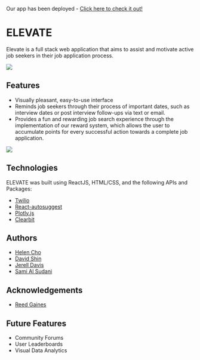 Our app has been deployed - [Click here to check it out!]('#)

# ELEVATE

Elevate is a full stack web application that aims to assist and motivate active job seekers in their job application process.

<img src="#" />

## Features
* Visually pleasant, easy-to-use interface
* Reminds job seekers through their process of important dates, such as interview dates or post interview follow-ups via text or email.
* Provides a fun and rewarding job search experience through the implementation of our reward system, which allows the user to accumulate points for every successful action towards a complete job application. 

<img src="#" />


## Technologies

ELEVATE was built using ReactJS, HTML/CSS, and the following APIs and Packages:
* [Twilio](https://www.twilio.com/docs/api)
* [React-autosuggest](http://react-autosuggest.js.org/)
* [Plotly.js](https://plot.ly/javascript/)
* [Clearbit](https://clearbit.com/docs#autocomplete-api)


## Authors
* [Helen Cho](https://github.com/helencho)
* [David Shin](https://github.com/davidyshin)
* [Jerell Davis](https://github.com/ramborell23)
* [Sami Al Sudani](https://github.com/alaac4q)

## Acknowledgements 
* [Reed Gaines](https://github.com/crymall)

## Future Features 
* Community Forums
* User Leaderboards
* Visual Data Analytics